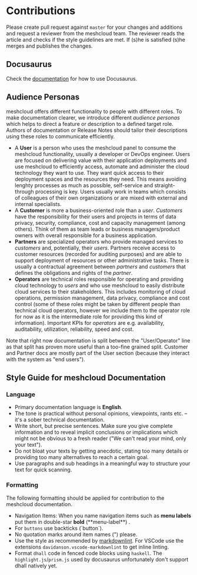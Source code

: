 # Contributions

Please create pull request against `master` for your changes and additions and request a reviewer from the meshcloud team. The reviewer reads the article and checks if the style guidelines are met. If (s)he is satisfied (s)he merges and publishes the changes.

## Docusaurus

Check the [documentation](https://docusaurus.io) for how to use Docusaurus.

## Audience Personas

meshcloud offers different functionality to people with different roles. To make documentation clearer, we introduce different *audience personas* which helps to direct a feature or description to a defined target role. Authors of documentation or Release Notes should tailor their descriptions using these roles to communicate efficiently.

* A **User** is a person who uses the meshcloud panel to consume the meshcloud functionality, usually a developer or DevOps engineer. Users are focused on delivering value with their application deployments and use meshcloud to efficiently access, automate and administer the cloud technology they want to use. They want quick access to their deployment spaces and the resources they need. This means avoiding lenghty processes as much as possible, self-service and straight-through processing is key. Users usually work in teams which consists of colleagues of their own organizations or are mixed with external and internal specialists.
* A **Customer** is more a business-oriented role than a *user*. *Customers* have the responsibility for their users and projects in terms of data privacy, security, compliance, cost and capacity management (among others). Think of them as team leads or business managers/product owners with overall responsible for a business application.
* **Partners** are specialized operators who provide managed services to *customers* and, potentially, their *users*. Partners receive access to customer resources (recorded for auditing purposes) and are able to support deployment of resources or other administrative tasks. There is usually a contractual agreement between *partners* and *customers* that defines the obligations and rights of the *partner*.
* **Operators** are technical roles responsible for operating and providing cloud technology to *users* and who use meshcloud to easily distribute cloud services to their stakeholders. This includes monitoring of cloud operations, permission management, data privacy, compliance and cost control (some of these roles might be taken by different people than technical cloud operators, however we include them to the operator role for now as it is the intermediate role for providing this kind of information). Important KPIs for *operators* are e.g. availability, auditability, utilization, reliability, speed and cost.

Note that right now documentation is split between the "User/Operator" line as that split has proven more useful than a too-fine grained split. Customer and Partner docs are mostly part of the User section (because they interact with the system as "end users").

## Style Guide for meshcloud Documentation

### Language

* Primary documentation language is **English**.
* The tone is practical without personal opinions, viewpoints, rants etc. – it's a sober technical documentation.
* Write short, but precise sentences. Make sure you give complete information and to reveal implicit conclusions or implications which might not be obvious to a fresh reader ("We can't read your mind, only your text").
* Do not bloat your texts by getting anecdotic, stating too many details or providing too many alternatives to reach a certain goal.
* Use paragraphs and sub headings in a meaningful way to structure your text for quick scanning.

### Formatting

The following formatting should be applied for contribution to the meshcloud documentation.

* Navigation Items: When you name navigation items such as **menu labels** put them in double-star **bold** (\*\*menu-label\*\*) .
* For `buttons` use backticks (\`button\`).
* No quotation marks around item names (") please.
* Use the style as recommended by [markdownlint](https://github.com/markdownlint/markdownlint). For VSCode use the extensions `davidanson.vscode-markdownlint` to get inline linting.
* Format `dhall` code in fenced code blocks using `haskell`. The `highlight.js`/`prism.js` used by docusaurus unfortunately don't support dhall natively yet.